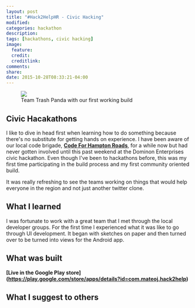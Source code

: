 ```yaml
---
layout: post
title: "#Hack2HelpHR - Civic Hacking"
modified:
categories: hackathon 
description:
tags: [hackathons, civic hacking]
image:
  feature:
  credit:
  creditlink:
comments:
share:
date: 2015-10-28T08:33:21-04:00
---
```


<figure>
<img src="http://i.imgur.com/NAHm7jq.jpg">
<figcaption>Team Trash Panda with our first working build</figcaption>
</figure>

## Civic Hacakathons 
I like to dive in head first when learning how to do something because there's no substitute for getting hands on experience. I have been aware of our local code brigade, **[Code For Hampton Roads](http://www.code4hr.org)**, for a while now but had never gotten involved until this past weekend at the Dominon Enterprises civic hackathon. Even though I've been to hackathons before, this was my first time participating in the build process and my first community oriented build. 

It was really refreshing to see the teams working on things that would help everyone in the region and not just another twitter clone. 

## What I learned 

I was fortunate to work with a great team that I met through the local developer groups. For the first time I experienced what it was like to go through UI development. It began with sketches on paper and then turned over to be turned into views for the Android app. 

## What was built 

**[Live in the Google Play store] (https://play.google.com/store/apps/details?id=com.mateoj.hack2help)**

## What I suggest to others 